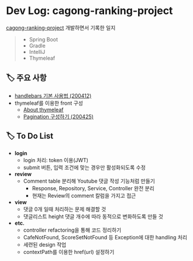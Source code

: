 # Dev Log: cagong-ranking-project
[cagong-ranking-project](https://github.com/hanbinleejoy/cagong-ranking-project) 개발하면서 기록한 일지 

> - Spring Boot
> - Gradle
> - IntelliJ
> - Thymeleaf

## 🏷️ 주요 사항

- [handlebars 기본 사용법 (200412)](https://github.com/hanbinleejoy/daily-dev-log/blob/master/project/cagong-ranking-project/200412_dev_log.md)
- thymeleaf를 이용한 front 구성
  - [About thymeleaf](https://github.com/hanbinleejoy/daily-dev-log/tree/master/spring/thymeleaf)
  - [Pagination 구성하기 (200425)](https://github.com/hanbinleejoy/daily-dev-log/blob/master/project/cagong-ranking-project/200425_dev_log.md)



## 🏷️ To Do List

- **login**
  - login 처리: token 이용(JWT)
  - submit 버튼, 입력 조건에 맞는 경우만 활성화되도록 수정
- **review**
  - Comment table 분리해 Youtube 댓글 작성 기능처럼 만들기
    - Response, Repository, Service, Controller 완전 분리
    - 현재는 Review의 comment 칼럼을 가지고 접근
- **view**
  - 댓글 0개 일때 처리하는 문제 해결할 것 
  - 댓글리스트 height 댓글 개수에 따라 동적으로 변화하도록 만들 것
- **etc.**
  - controller refactoring을 통해 코드 정리하기
  - CafeNotFound, ScoreSetNotFound 등 Exception에 대한 handling 처리
  - 세련된 design 작업
  - contextPath를 이용한 href(url) 설정하기
  
